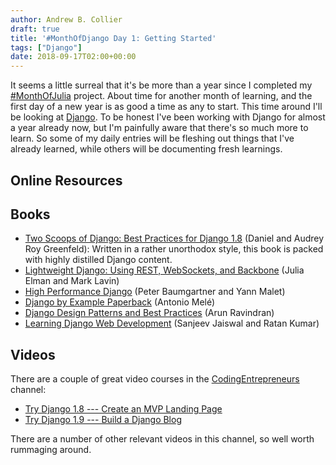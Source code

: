 ```yaml
---
author: Andrew B. Collier
draft: true
title: '#MonthOfDjango Day 1: Getting Started'
tags: ["Django"]
date: 2018-09-17T02:00+00:00
---
```


It seems a little surreal that it's be more than a year since I completed my [#MonthOfJulia][1] project. About time for another month of learning, and the first day of a new year is as good a time as any to start. This time around I'll be looking at [Django][2]. To be honest I've been working with Django for almost a year already now, but I'm painfully aware that there's so much more to learn. So some of my daily entries will be fleshing out things that I've already learned, while others will be documenting fresh learnings.

## Online Resources

## Books

* [Two Scoops of Django: Best Practices for Django 1.8][3] (Daniel and Audrey Roy Greenfeld): Written in a rather unorthodox style, this book is packed with highly distilled Django content. 
* [Lightweight Django: Using REST, WebSockets, and Backbone][4] (Julia Elman and Mark Lavin) 
* [High Performance Django][5] (Peter Baumgartner and Yann Malet) 
* [Django by Example Paperback][6] (Antonio Melé) 
* [Django Design Patterns and Best Practices][7] (Arun Ravindran) 
* [Learning Django Web Development][8] (Sanjeev Jaiswal and Ratan Kumar)

## Videos

There are a couple of great video courses in the [CodingEntrepreneurs][9] channel:

* [Try Django 1.8 --- Create an MVP Landing Page][10] 
* [Try Django 1.9 --- Build a Django Blog][11]

There are a number of other relevant videos in this channel, so well worth rummaging around.

 [1]: https://github.com/DataWookie/MonthOfJulia
 [2]: https://www.djangoproject.com/
 [3]: https://www.twoscoopspress.com/products/two-scoops-of-django-1-8
 [4]: http://shop.oreilly.com/product/0636920032502.do
 [5]: https://www.amazon.com/High-Performance-Django-Peter-Baumgartner/dp/1508748128
 [6]: https://www.amazon.com/Django-Example-Antonio-Mele/dp/1784391913
 [7]: https://www.amazon.com/Django-Design-Patterns-Best-Practices/dp/1783986646
 [8]: https://www.amazon.com/Learning-Django-Development-Sanjeev-Jaiswal/dp/1783984406
 [9]: https://www.youtube.com/user/CodingEntrepreneurs
 [10]: https://www.youtube.com/playlist?list=PLEsfXFp6DpzRcd-q4vR5qAgOZUuz8041S
 [11]: https://www.youtube.com/playlist?list=PLEsfXFp6DpzQFqfCur9CJ4QnKQTVXUsRy
